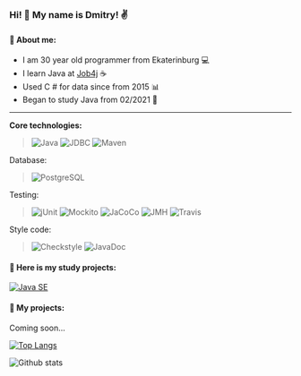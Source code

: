 ### Hi! 👋 My name is Dmitry! :v:
#### :memo: About me:
* I am 30 year old programmer from Ekaterinburg :computer:
* I learn Java at [Job4j](https://job4j.ru/) :coffee:
* Used C # for data since from 2015 :bar_chart:
* Began to study Java from 02/2021 :calendar:

-----------
<b>Core technologies:</b>
>![Java](https://img.shields.io/badge/Java-orange)
>![JDBC](https://img.shields.io/badge/JDBC-yellow)
>![Maven](https://img.shields.io/badge/Maven-red)

Database:
>![PostgreSQL](https://img.shields.io/badge/PostgreSQL-blue)

Testing:
>![jUnit](https://img.shields.io/badge/jUnit-6b8e23)
>![Mockito](https://img.shields.io/badge/Mockito-fc0)
>![JaCoCo](https://img.shields.io/badge/JaCoCo-red)
>![JMH](https://img.shields.io/badge/JMH-00bfff)
>![Travis](https://img.shields.io/badge/TravisCI-succes)

Style code:
>![Сheckstyle](https://img.shields.io/badge/Сheckstyle-708090 )
>![JavaDoc](https://img.shields.io/badge/JavaDoc-f0f8ff )

#### :file_folder: Here is my study projects:
[![Java SE](https://github-readme-stats.vercel.app/api/pin/?username=stGOST&repo=job4j)](https://github.com/stGOST/job4j)

#### :file_folder:  My projects:
Coming soon...

[![Top Langs](https://github-readme-stats.vercel.app/api/top-langs/?username=stGOST&layout=compact)](https://github.com/stGOST/github-readme-stats)

![Github stats](https://github-readme-stats.vercel.app/api?username=stGOST&hide=stars,prs,issues,contribs)
<!--
**stGOST/stGOST** is a ✨ _special_ ✨ repository because its `README.md` (this file) appears on your GitHub profile.

Here are some ideas to get you started:

- 🔭 I’m currently working on ...
- 🌱 I’m currently learning ...
- 👯 I’m looking to collaborate on ...
- 🤔 I’m looking for help with ...
- 💬 Ask me about ...
- 📫 How to reach me: ...
- 😄 Pronouns: ...
- ⚡ Fun fact: ...
-->
